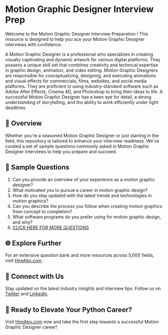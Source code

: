 # Motion Graphic Designer Interview Prep

Welcome to the Motion Graphic Designer Interview Preparation ! This resource is designed to help you ace your Motion Graphic Designer interviews with confidence.

A Motion Graphic Designer is a professional who specializes in creating visually captivating and dynamic artwork for various digital platforms. They possess a unique skill set that combines creativity and technical expertise in graphic design, animation, and video editing. Motion Graphic Designers are responsible for conceptualizing, designing, and executing animations and visual effects for commercials, films, websites, and social media platforms. They are proficient in using industry-standard software such as Adobe After Effects, Cinema 4D, and Photoshop to bring their ideas to life. A successful Motion Graphic Designer has a keen eye for detail, a strong understanding of storytelling, and the ability to work efficiently under tight deadlines.

## 🚀 Overview

Whether you're a seasoned Motion Graphic Designer or just starting in the field, this repository is tailored to enhance your interview readiness. We've curated a set of sample questions commonly asked in Motion Graphic Designer interviews to help you prepare and succeed.

## 📝 Sample Questions

1. Can you provide an overview of your experience as a motion graphic designer?
2. What motivated you to pursue a career in motion graphic design?
3. How do you stay updated with the latest trends and technologies in motion graphics?
4. Can you describe the process you follow when creating motion graphics from concept to completion?
5. What software programs do you prefer using for motion graphic design, and why?
6. [CLICK HERE FOR MORE QUESTIONS](https://hireabo.com/job/6_0_12/Motion%20Graphic%20Designer)

## 🌐 Explore Further

For an extensive question bank and more resources across 5,000 fields, visit [HireAbo.com](https://www.hireabo.com).

## 📱 Connect with Us

Stay updated on the latest industry insights and interview tips. Follow us on [Twitter](https://twitter.com/hireabo) and [LinkedIn](https://www.linkedin.com/in/hire-abo-3609972a8/).

## 🚀 Ready to Elevate Your Python Career?

Visit [HireAbo.com](https://www.hireabo.com) now and take the first step towards a successful Motion Graphic Designer career!